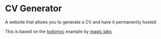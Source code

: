 # CV Generator

A website that allows you to generate a CV and have it permanently hosted

This is based on the [todomvc](https://github.com/magiclabs/example-nextjs-faunadb-todomvc) example by [magic labs](https://magic.link/)
